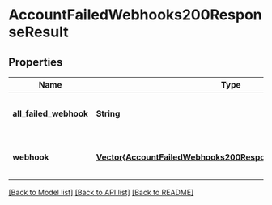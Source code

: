 # AccountFailedWebhooks200ResponseResult


## Properties
Name | Type | Description | Notes
------------ | ------------- | ------------- | -------------
**all_failed_webhook** | **String** |  | [optional] [default to nothing]
**webhook** | [**Vector{AccountFailedWebhooks200ResponseResultWebhookInner}**](AccountFailedWebhooks200ResponseResultWebhookInner.md) |  | [optional] [default to nothing]


[[Back to Model list]](../README.md#models) [[Back to API list]](../README.md#api-endpoints) [[Back to README]](../README.md)


